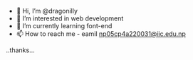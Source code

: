 - 👋 Hi, I’m @dragonilly
- 👀 I’m interested in  web development
- 🌱 I’m currently learning font-end
- 📫 How to reach me - eamil np05cp4a220031@iic.edu.np

<!---
dragonilly/dragonilly is a ✨ special ✨ repository because its `README.md` (this file) appears on your GitHub profile.
You can click the Preview link to take a look at your changes.
--->
..thanks...
